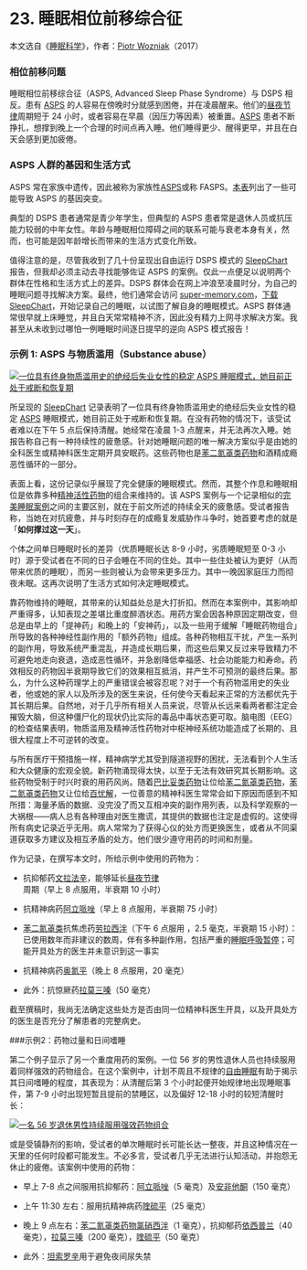 # 23. 睡眠相位前移综合征

本文选自《[睡眠科学](https://supermemo.guru/wiki/Science_of_sleep)》，作者：[Piotr Wozniak](https://supermemo.guru/wiki/Piotr_Wozniak)（2017）

### 相位前移问题

睡眠相位前移综合征（ASPS, Advanced Sleep Phase Syndrome）与 DSPS 相反。患有 [ASPS](https://supermemo.guru/wiki/Good_sleep,_good_learning,_good_life:_Glossary#ASPS) 的人容易在傍晚时分就感到困倦，并在凌晨醒来。他们的[昼夜节律](https://supermemo.guru/wiki/Good_sleep,_good_learning,_good_life:_Glossary#circadian_sleep_component)周期短于 24 小时，或者容易在早晨（因压力等因素）被重置。[ASPS](https://supermemo.guru/wiki/Good_sleep,_good_learning,_good_life:_Glossary#ASPS) 患者不断挣扎，想撑到晚上一个合理的时间点再入睡。他们睡得更少、醒得更早，并且在白天会感到更加疲倦。

### ASPS 人群的基因和生活方式

ASPS 常在家族中遗传，因此被称为家族性[ASPS](https://supermemo.guru/wiki/Good_sleep,_good_learning,_good_life:_Glossary#ASPS)或称 FASPS。[本表](http://physrev.physiology.org/content/90/3/1063/T5.expansion.html)列出了一些可能导致 ASPS 的基因突变。

典型的 DSPS 患者通常是青少年学生，但典型的 ASPS 患者常是退休人员或抗压能力较弱的中年女性。年龄与睡眠相位障碍之间的联系可能与衰老本身有关，然而，也可能是因年龄增长而带来的生活方式变化所致。

值得注意的是，尽管我收到了几十份呈现出自由运行 DSPS 模式的 [SleepChart](https://supermemo.guru/wiki/Good_sleep,_good_learning,_good_life:_Glossary#SleepChart) 报告，但我却必须主动去寻找能够佐证 ASPS 的案例。仅此一点便足以说明两个群体在性格和生活方式上的差异。DSPS 群体会在网上冲浪至凌晨时分，为自己的睡眠问题寻找解决方案。最终，他们通常会访问 [super-memory.com](http://super-memory.com/)，[下载 SleepChart](http://www.super-memory.com/articles/sleepchart.htm)，开始记录自己的睡眠，以试图了解自身的睡眠模式。ASPS 群体通常很早就上床睡觉，并且白天常常精神不济，因此没有精力上网寻求解决方案。我甚至从未收到过哪怕一例睡眠时间逐日提早的逆向 ASPS 模式报告！

### 示例 1: ASPS 与物质滥用（Substance abuse）

[![一位具有终身物质滥用史的绝经后失业女性的稳定 ASPS 睡眠模式，她目前正处于戒断和恢复期](https://supermemo.guru/images/thumb/f/f0/ASPS_substance_abuse_%28sleep_timeline%29.jpg/800px-ASPS_substance_abuse_%28sleep_timeline%29.jpg)](https://supermemo.guru/wiki/File:ASPS_substance_abuse_(sleep_timeline).jpg)

所呈现的 [SleepChart](https://supermemo.guru/wiki/Good_sleep,_good_learning,_good_life:_Glossary#SleepChart) 记录表明了一位具有终身物质滥用史的绝经后失业女性的稳定 [ASPS](https://supermemo.guru/wiki/Good_sleep,_good_learning,_good_life:_Glossary#ASPS) 睡眠模式，她目前正处于戒断和恢复期。在没有药物的情况下，该受试者难以在下午 5 点后保持清醒。她经常在凌晨 1-3 点醒来，并无法再次入睡。她报告称自己有一种持续性的疲惫感。针对她睡眠问题的唯一解决方案似乎是由她的全科医生或精神科医生定期开具安眠药。这些药物也是[苯二氮䓬类药物](http://en.wikipedia.org/wiki/Benzodiazepines)和酒精成瘾恶性循环的一部分。

表面上看，这份记录似乎展现了完全健康的睡眠模式。然而，其整个作息和睡眠相位是依靠多种[精神活性药物](http://en.wikipedia.org/wiki/Psychoactive_drug)的组合来维持的。该 ASPS 案例与一个记录相似的[完美睡眠案例](https://supermemo.guru/wiki/Sleep_habits#Perfect_24-hour_cycle)之间的主要区别，就在于前文所述的持续全天的疲惫感。受试者报告称，当她在对抗疲惫，并与时刻存在的成瘾复发威胁作斗争时，她首要考虑的就是「**如何撑过这一天**」。

个体之间单日睡眠时长的差异（优质睡眠长达 8-9 小时，劣质睡眠短至 0-3 小时）源于受试者在不同的日子会睡在不同的住处。其中一些住处被认为更好（从而带来优质的睡眠），而另一些则被认为会带来更多压力。其中一晚因家庭压力而彻夜未眠。这再次说明了生活方式如何决定睡眠模式。

靠药物维持的睡眠，其带来的认知益处总是大打折扣。然而在本案例中，其影响却严重得多，认知表现之差堪比重度醉酒状态。用药方案会因各种原因定期改变，但总是由早上的「提神药」和晚上的「安神药」，以及一些用于缓解「睡眠药物组合」所导致的各种神经性副作用的「额外药物」组成。各种药物相互干扰，产生一系列的副作用，导致系统严重混乱，并造成长期后果，而这些后果又反过来导致精力不可避免地走向衰退，造成恶性循环，并急剧降低幸福感、社会功能能力和寿命。药效相反的药物因半衰期导致它们的效果相互抵消，并产生不可预测的最终后果。那么，为什么这种药理学上的严重错误会被容忍呢？对于一个有药物滥用史的失业者，他或她的家人以及所涉及的医生来说，任何使今天看起来正常的方法都优先于其长期后果。自然地，对于几乎所有相关人员来说，尽管从长远来看两者都注定会摧毁大脑，但这种僵尸化的现状仍比实际的毒品中毒状态更可取。脑电图（EEG）的检查结果表明，物质滥用及精神活性药物对中枢神经系统功能造成了长期的、且很大程度上不可逆转的改变。

与所有医疗干预措施一样，精神病学尤其受到隧道视野的困扰，无法看到个人生活和大众健康的宏观全貌。新药物涌现得太快，以至于无法有效研究其长期影响。这些药物受制于时兴时衰的用药风尚。随着[巴比妥类药物](http://en.wikipedia.org/wiki/Barbiturates)让位给[苯二氮䓬类药物](http://en.wikipedia.org/wiki/Benzodiazepines)，[苯二氮䓬类药物](https://supermemo.guru/wiki/Good_sleep,_good_learning,_good_life:_Glossary#benzodiazepines)又让位给[百忧解](http://en.wikipedia.org/wiki/Prozac)，一位善意的精神科医生常常会如下原因而感到不知所措：海量矛盾的数据、没完没了而又互相冲突的副作用列表，以及科学观察的一大祸根——病人总有各种理由对医生撒谎，其提供的数据也注定是虚假的。这使得所有病史记录近乎无用。病人常常为了获得心仪的处方而更换医生，或者从不同渠道获取多方建议及相互矛盾的处方。他们很少遵守用药的时间和剂量。

作为记录，在撰写本文时，所给示例中使用的药物为：

- 抗抑郁药[文拉法辛](http://en.wikipedia.org/wiki/Venlafaxine)，能够延长[昼夜节律](https://supermemo.guru/wiki/Good_sleep,_good_learning,_good_life:_Glossary#circadian_sleep_component)周期（早上 8 点服用，半衰期 10 小时）

- 抗精神病药[阿立哌唑](http://en.wikipedia.org/wiki/Aripiprazole)（早上 8 点服用，半衰期 75 小时）

- [苯二氮䓬类](http://en.wikipedia.org/wiki/Benzodiazepine)抗焦虑药[劳拉西泮](http://en.wikipedia.org/wiki/Lorazepam)（下午 6 点服用 ，2.5 毫克，半衰期 15 小时）：已使用数年而非建议的数周，伴有多种副作用，包括严重的[睡眠呼吸暂停](https://supermemo.guru/wiki/Sleep_apnea)；可能开具处方的医生并未意识到这一事实

- 抗精神病药[奥氮平](http://en.wikipedia.org/wiki/Olanzapine)（晚上 8 点服用，20 毫克）

- 此外：抗惊厥药[拉莫三嗪](http://en.wikipedia.org/wiki/Lamotrigine)（50 毫克）

截至撰稿时，我尚无法确定这些处方是否由同一位精神科医生开具，以及开具处方的医生是否充分了解患者的完整病史。

###示例2：药物过量和日间嗜睡

第二个例子显示了另一个重度用药的案例。一位 56 岁的男性退休人员也持续服用着同样强效的药物组合。在这个案例中，计划不周且不规律的[自由睡眠](https://supermemo.guru/wiki/Formula_for_good_sleep:_free_running_sleep)有助于揭示其日间嗜睡的程度，其表现为：从清醒后第 3 个小时起便开始规律地出现睡眠事件，第 7-9 小时出现短暂且提前的禁睡区，以及偏好 12-18 小时的较短清醒时长：

[![一名 56 岁退休男性持续服用强效药物组合](https://supermemo.guru/images/thumb/4/45/ASPS_overmedication_%28circadian_graph%29.jpg/800px-ASPS_overmedication_%28circadian_graph%29.jpg)](https://supermemo.guru/wiki/File:ASPS_overmedication_(circadian_graph).jpg)

或是受镇静剂的影响，受试者的单次睡眠时长可能长达一整夜，并且这种情况在一天里的任何时段都可能发生。不必多言，受试者几乎无法进行认知活动，并抱怨无休止的疲倦。该案例中使用的药物：

- 早上 7-8 点之间服用抗抑郁药：[阿立哌唑](http://en.wikipedia.org/wiki/Aripiprazole)（5 毫克）及[安非他酮](http://en.wikipedia.org/wiki/Bupropion)（150 毫克）

- 上午 11:30 左右：服用抗精神病药[喹硫平](http://en.wikipedia.org/wiki/Quetiapine)（25 毫克）

- 晚上 9 点左右：[苯二氮䓬类药物](http://en.wikipedia.org/wiki/Benzodiazepine)[氯硝西泮](http://en.wikipedia.org/wiki/Clonazepam)（1 毫克），抗抑郁药[依西普兰](http://en.wikipedia.org/wiki/Escitalopram)（40 毫克），[拉莫三嗪](http://en.wikipedia.org/wiki/Lamotrigine)（200 毫克），[喹硫平](http://en.wikipedia.org/wiki/Quetiapine)（50 毫克）

- 此外：[坦索罗辛](http://en.wikipedia.org/wiki/Tamsulosin)用于避免夜间尿失禁